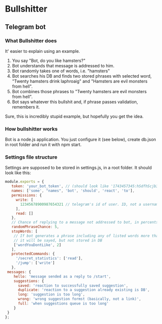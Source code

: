 # Bullshitter
## Telegram bot 


### What Bullshitter does
 It' easier to explain using an example.
 
 1. You say "Bot, do you like hamsters?"
 2. Bot understands that message is addressed to him.
 3. Bot randomly takes one of words, i.e. "hamsters"
 4. Bot searches his DB and finds two stored phrases with selected word, "Twenty hamsters drink laphroaig" and "Hamsters are evil monsters from hell".
 5. Bot combines those phrases to "Twenty hamsters are evil monsters from hell".
 6. Bot says whatever this bullshit and, if phrase passes validation, remembers it.
 
 Sure, this is incredibly stupid example, but hopefully you get the idea.

### How bullshitter works

Bot is a node.js application. You just configure it (see below), create db.json in root folder and run it with npm start.

### Settings file structure

Settings are supposed to be stored in settings.js, in a root folder.
It should look like this:
```javascript
module.exports = {
   token: 'your_bot_token', // (should look like '1743457345:hSdfhScjb349dSdffsdgsgsdgsdg' )
   names: ['some', "names", 'bot', 'should', 'react', 'to'],
   permissions: {
     write: [
       12345678900987654321 // telegram's id of user. ID, not a username.
     ],
     read: []
   },
   // Chance of replying to a message not addressed to bot, in percents
   randomPhraseChance: 5,
   stopWords: [
    // If bot generates a phrase including any of listed words more than max number of times,
    // it will be sayed, but not stored in DB
    ['wordYouDontLike', 2]
   ],
   protectedCommands: {
     '/secret_statistics': ['read'],
     '/jump': ['write']
   },
 messages: {
    hello: 'message sended as a reply to /start',
    suggestions: {
      saved: 'reaction to successfully saved suggestion',
      duplicate: 'reaction to a suggestion already existing is DB',
      long: 'suggestion is too long',
      wrong: 'wrong suggestion formst (basically, not a link)',
      full: 'when suggestions queue is too long'
    }
 }
};
```

 